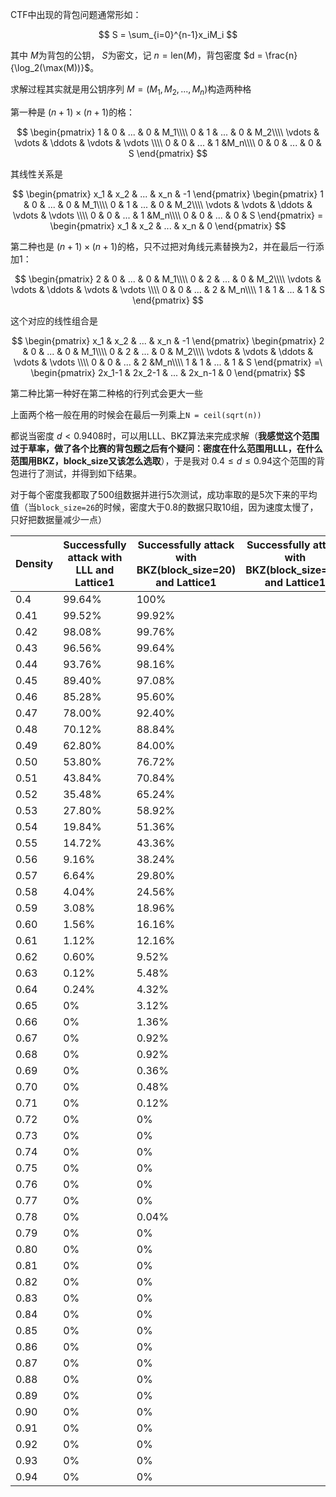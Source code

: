 CTF中出现的背包问题通常形如：



$$
S = \sum_{i=0}^{n-1}x_iM_i
$$


其中 $M$为背包的公钥， $S$为密文，记 $n = \mathrm{len}(M)$，背包密度 $d = \frac{n}{\log_2(\max(M))}$。

求解过程其实就是用公钥序列 $M= (M_1,M_2,...,M_n)$构造两种格

第一种是 $(n+1)\times (n+1)$的格：



$$
\begin{pmatrix}
1 & 0 & ... & 0 & M_1\\\\
0 & 1 & ... & 0 & M_2\\\\
\vdots & \vdots & \ddots & \vdots & \vdots \\\\
0 & 0 & ... & 1 &M_n\\\\
0 & 0 & ... & 0 & S
\end{pmatrix}
$$


其线性关系是



$$
\begin{pmatrix}
x_1 & x_2 & ... & x_n & -1
\end{pmatrix}
\begin{pmatrix}
1 & 0 & ... & 0 & M_1\\\\
0 & 1 & ... & 0 & M_2\\\\
\vdots & \vdots & \ddots & \vdots & \vdots \\\\
0 & 0 & ... & 1 &M_n\\\\
0 & 0 & ... & 0 & S
\end{pmatrix} = \begin{pmatrix}
x_1 & x_2 & ... & x_n & 0
\end{pmatrix}
$$



第二种也是 $(n+1)\times(n+1)$的格，只不过把对角线元素替换为2，并在最后一行添加1：



$$
\begin{pmatrix}
2 & 0 & ... & 0 & M_1\\\\
0 & 2 & ... & 0 & M_2\\\\
\vdots & \vdots & \ddots & \vdots & \vdots \\\\
0 & 0 & ... & 2 & M_n\\\\
1 & 1 & ... & 1 & S
\end{pmatrix}
$$


这个对应的线性组合是



$$
\begin{pmatrix}
x_1 & x_2 & ... & x_n & -1
\end{pmatrix}
\begin{pmatrix}
2 & 0 & ... & 0 & M_1\\\\
0 & 2 & ... & 0 & M_2\\\\
\vdots & \vdots & \ddots & \vdots & \vdots \\\\
0 & 0 & ... & 2 &M_n\\\\
1 & 1 & ... & 1 & S
\end{pmatrix}
=\
\begin{pmatrix}
2x_1-1 & 2x_2-1 & ... & 2x_n-1 & 0
\end{pmatrix}
$$



第二种比第一种好在第二种格的行列式会更大一些

上面两个格一般在用的时候会在最后一列乘上`N = ceil(sqrt(n))`

都说当密度 $d < 0.9408$时，可以用LLL、BKZ算法来完成求解（**我感觉这个范围过于草率，做了各个比赛的背包题之后有个疑问：密度在什么范围用LLL，在什么范围用BKZ，block_size又该怎么选取**），于是我对 $0.4 \le d \le 0.94$这个范围的背包进行了测试，并得到如下结果。

对于每个密度我都取了500组数据并进行5次测试，成功率取的是5次下来的平均值（当`block_size=26`的时候，密度大于0.8的数据只取10组，因为速度太慢了，只好把数据量减少一点）

| Density | Successfully attack with LLL and Lattice1 | Successfully attack with BKZ(block_size=20) and Lattice1 | Successfully attack with BKZ(block_size=26) and Lattice1 | Successfully attack with LLL and Lattice2 | Successfully attack with BKZ(block_size=20) and Lattice2 | Successfully attack with BKZ(block_size=26) and Lattice2 |
| ------- | ----------------------------------------- | -------------------------------------------------------- | -------------------------------------------------------- | ----------------------------------------- | -------------------------------------------------------- | -------------------------------------------------------- |
| 0.4     | 99.64%                                    | 100%                                                     |                                                          | 100%                                      | 100%                                                     | 100%                                                     |
| 0.41    | 99.52%                                    | 99.92%                                                   |                                                          | 100%                                      | 100%                                                     | 100%                                                     |
| 0.42    | 98.08%                                    | 99.76%                                                   |                                                          | 100%                                      | 100%                                                     | 100%                                                     |
| 0.43    | 96.56%                                    | 99.64%                                                   |                                                          | 100%                                      | 100%                                                     | 100%                                                     |
| 0.44    | 93.76%                                    | 98.16%                                                   |                                                          | 99.96%                                    | 100%                                                     | 100%                                                     |
| 0.45    | 89.40%                                    | 97.08%                                                   |                                                          | 100%                                      | 100%                                                     | 100%                                                     |
| 0.46    | 85.28%                                    | 95.60%                                                   |                                                          | 100%                                      | 100%                                                     | 100%                                                     |
| 0.47    | 78.00%                                    | 92.40%                                                   |                                                          | 99.76%                                    | 100%                                                     | 100%                                                     |
| 0.48    | 70.12%                                    | 88.84%                                                   |                                                          | 99.36%                                    | 100%                                                     | 100%                                                     |
| 0.49    | 62.80%                                    | 84.00%                                                   |                                                          | 98.00%                                    | 100%                                                     | 100%                                                     |
| 0.50    | 53.80%                                    | 76.72%                                                   |                                                          | 96.32%                                    | 100%                                                     | 100%                                                     |
| 0.51    | 43.84%                                    | 70.84%                                                   |                                                          | 90.84%                                    | 100%                                                     | 100%                                                     |
| 0.52    | 35.48%                                    | 65.24%                                                   |                                                          | 85.36%                                    | 100%                                                     | 100%                                                     |
| 0.53    | 27.80%                                    | 58.92%                                                   |                                                          | 76.16%                                    | 100%                                                     | 100%                                                     |
| 0.54    | 19.84%                                    | 51.36%                                                   |                                                          | 66.04%                                    | 99.92%                                                   | 100%                                                     |
| 0.55    | 14.72%                                    | 43.36%                                                   |                                                          | 55.32%                                    | 99.92%                                                   | 100%                                                     |
| 0.56    | 9.16%                                     | 38.24%                                                   |                                                          | 43.32%                                    | 99.48%                                                   | 100%                                                     |
| 0.57    | 6.64%                                     | 29.80%                                                   |                                                          | 30.48%                                    | 98.24%                                                   | 100%                                                     |
| 0.58    | 4.04%                                     | 24.56%                                                   |                                                          | 21.88%                                    | 97.32%                                                   | 100%                                                     |
| 0.59    | 3.08%                                     | 18.96%                                                   |                                                          | 13.60%                                    | 94.28%                                                   | 100%                                                     |
| 0.60    | 1.56%                                     | 16.16%                                                   |                                                          | 7.68%                                     | 89.80%                                                   | 100%                                                     |
| 0.61    | 1.12%                                     | 12.16%                                                   |                                                          | 4.16%                                     | 84.72%                                                   | 100%                                                     |
| 0.62    | 0.60%                                     | 9.52%                                                    |                                                          | 1.48%                                     | 74.80%                                                   | 100%                                                     |
| 0.63    | 0.12%                                     | 5.48%                                                    |                                                          | 0.44%                                     | 67.84%                                                   | 99.96%                                                   |
| 0.64    | 0.24%                                     | 4.32%                                                    |                                                          | 0.28%                                     | 55.64%                                                   | 100%                                                     |
| 0.65    | 0%                                        | 3.12%                                                    |                                                          | 0.08%                                     | 45.96%                                                   | 99.68%                                                   |
| 0.66    | 0%                                        | 1.36%                                                    |                                                          | 0.04%                                     | 34.64%                                                   | 99.68%                                                   |
| 0.67    | 0%                                        | 0.92%                                                    |                                                          | 0%                                        | 26.84%                                                   | 99.60%                                                   |
| 0.68    | 0%                                        | 0.92%                                                    |                                                          | 0%                                        | 19.52%                                                   | 98.48%                                                   |
| 0.69    | 0%                                        | 0.36%                                                    |                                                          | 0%                                        | 12.28%                                                   | 98.00%                                                   |
| 0.70    | 0%                                        | 0.48%                                                    |                                                          | 0%                                        | 8.56%                                                    | 95.96%                                                   |
| 0.71    | 0%                                        | 0.12%                                                    |                                                          | 0%                                        | 5.76%                                                    | 93.12%                                                   |
| 0.72    | 0%                                        | 0%                                                       |                                                          | 0%                                        | 2.88%                                                    | 89.88%                                                   |
| 0.73    | 0%                                        | 0%                                                       |                                                          | 0%                                        | 0.76%                                                    | 84.56%                                                   |
| 0.74    | 0%                                        | 0%                                                       |                                                          | 0%                                        | 0.16%                                                    | 76.44%                                                   |
| 0.75    | 0%                                        | 0%                                                       |                                                          | 0%                                        | 0.08%                                                    | 68.04%                                                   |
| 0.76    | 0%                                        | 0%                                                       |                                                          | 0%                                        | 0.08%                                                    | 57.16%                                                   |
| 0.77    | 0%                                        | 0%                                                       |                                                          | 0%                                        | 0.12%                                                    | 44.96%                                                   |
| 0.78    | 0%                                        | 0.04%                                                    |                                                          | 0%                                        | 0%                                                       | 33.52%                                                   |
| 0.79    | 0%                                        | 0%                                                       |                                                          | 0%                                        | 0%                                                       | 25.16%                                                   |
| 0.80    | 0%                                        | 0%                                                       |                                                          | 0%                                        | 0%                                                       | 20.00%                                                   |
| 0.81    | 0%                                        | 0%                                                       |                                                          | 0%                                        | 0%                                                       | 4.00%                                                    |
| 0.82    | 0%                                        | 0%                                                       |                                                          | 0%                                        | 0%                                                       | 4.00%                                                    |
| 0.83    | 0%                                        | 0%                                                       |                                                          | 0%                                        | 0%                                                       | 2.00%                                                    |
| 0.84    | 0%                                        | 0%                                                       |                                                          | 0%                                        | 0%                                                       | 2.00%                                                    |
| 0.85    | 0%                                        | 0%                                                       |                                                          | 0%                                        | 0%                                                       | 0%                                                       |
| 0.86    | 0%                                        | 0%                                                       |                                                          | 0%                                        | 0%                                                       | 0%                                                       |
| 0.87    | 0%                                        | 0%                                                       |                                                          | 0%                                        | 0%                                                       | 0%                                                       |
| 0.88    | 0%                                        | 0%                                                       |                                                          | 0%                                        | 0%                                                       | 0%                                                       |
| 0.89    | 0%                                        | 0%                                                       |                                                          | 0%                                        | 0%                                                       | 0%                                                       |
| 0.90    | 0%                                        | 0%                                                       |                                                          | 0%                                        | 0%                                                       | 0%                                                       |
| 0.91    | 0%                                        | 0%                                                       |                                                          | 0%                                        | 0%                                                       | 0%                                                       |
| 0.92    | 0%                                        | 0%                                                       |                                                          | 0%                                        | 0%                                                       | 0%                                                       |
| 0.93    | 0%                                        | 0%                                                       |                                                          | 0%                                        | 0%                                                       | 0%                                                       |
| 0.94    | 0%                                        | 0%                                                       |                                                          | 0%                                        | 0%                                                       | 0%                                                       |

